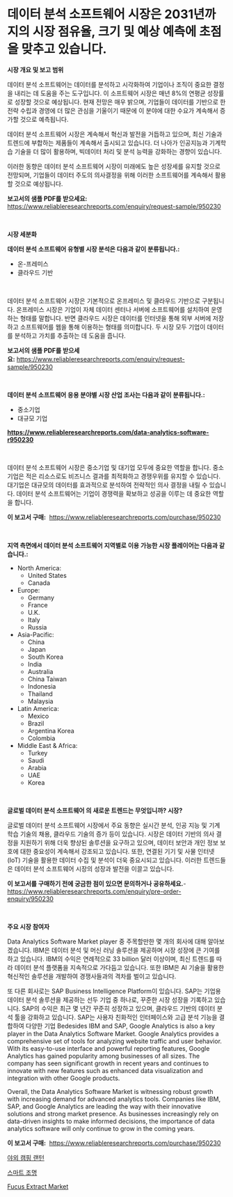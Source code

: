 <p><h1>데이터 분석 소프트웨어 시장은 2031년까지의 시장 점유율, 크기 및 예상 예측에 초점을 맞추고 있습니다.</h1></p><p><strong>시장 개요 및 보고 범위</strong></p>
<p><p>데이터 분석 소프트웨어는 데이터를 분석하고 시각화하여 기업이나 조직이 중요한 결정을 내리는 데 도움을 주는 도구입니다. 이 소프트웨어 시장은 매년 8%의 연평균 성장률로 성장할 것으로 예상됩니다. 현재 전망은 매우 밝으며, 기업들이 데이터를 기반으로 한 전략 수립과 경영에 더 많은 관심을 기울이기 때문에 이 분야에 대한 수요가 계속해서 증가할 것으로 예측됩니다.</p><p>데이터 분석 소프트웨어 시장은 계속해서 혁신과 발전을 거듭하고 있으며, 최신 기술과 트렌드에 부합하는 제품들이 계속해서 출시되고 있습니다. 더 나아가 인공지능과 기계학습 기술을 더 많이 활용하며, 빅데이터 처리 및 분석 능력을 강화하는 경향이 있습니다.</p><p>이러한 동향은 데이터 분석 소프트웨어 시장이 미래에도 높은 성장세를 유지할 것으로 전망되며, 기업들이 데이터 주도의 의사결정을 위해 이러한 소프트웨어를 계속해서 활용할 것으로 예상됩니다.</p></p>
<p><strong>보고서의 샘플 PDF를 받으세요:</strong> <a href="https://www.reliableresearchreports.com/enquiry/request-sample/950230">https://www.reliableresearchreports.com/enquiry/request-sample/950230</a></p>
<p>&nbsp;</p>
<p><strong>시장 세분화</strong></p>
<p><strong>데이터 분석 소프트웨어 유형별 시장 분석은 다음과 같이 분류됩니다.:</strong></p>
<p><ul><li>온-프레미스</li><li>클라우드 기반</li></ul></p>
<p>&nbsp;</p>
<p><p>데이터 분석 소프트웨어 시장은 기본적으로 온프레미스 및 클라우드 기반으로 구분됩니다. 온프레미스 시장은 기업이 자체 데이터 센터나 서버에 소프트웨어를 설치하여 운영하는 형태를 말합니다. 반면 클라우드 시장은 데이터를 인터넷을 통해 외부 서버에 저장하고 소프트웨어를 웹을 통해 이용하는 형태를 의미합니다. 두 시장 모두 기업이 데이터를 분석하고 가치를 추출하는 데 도움을 줍니다.</p></p>
<p><strong>보고서의 샘플 PDF를 받으세요:</strong>&nbsp;<a href="https://www.reliableresearchreports.com/enquiry/request-sample/950230">https://www.reliableresearchreports.com/enquiry/request-sample/950230</a></p>
<p>&nbsp;</p>
<p><strong> 데이터 분석 소프트웨어 응용 분야별 시장 산업 조사는 다음과 같이 분류됩니다.:</strong></p>
<p><ul><li>중소기업</li><li>대규모 기업</li></ul></p>
<p><strong><a href="https://www.reliableresearchreports.com/data-analytics-software-r950230">https://www.reliableresearchreports.com/data-analytics-software-r950230</a></strong></p>
<p>&nbsp;</p>
<p><p>데이터 분석 소프트웨어 시장은 중소기업 및 대기업 모두에 중요한 역할을 합니다. 중소기업은 적은 리소스로도 비즈니스 결과를 최적화하고 경쟁우위를 유지할 수 있습니다. 대기업은 대규모의 데이터를 효과적으로 분석하여 전략적인 의사 결정을 내릴 수 있습니다. 데이터 분석 소프트웨어는 기업이 경쟁력을 확보하고 성공을 이루는 데 중요한 역할을 합니다.</p></p>
<p><strong>이 보고서 구매:</strong>&nbsp; <a href="https://www.reliableresearchreports.com/purchase/950230">https://www.reliableresearchreports.com/purchase/950230</a></p>
<p>&nbsp;</p>
<p><strong>지역 측면에서 데이터 분석 소프트웨어 지역별로 이용 가능한 시장 플레이어는 다음과 같습니다.:</strong></p>
<p><ul>
    <li>
        North America:
        <ul>
            <li>United States</li>
            <li>Canada</li>
        </ul>
    </li>
    <li>
        Europe:
        <ul>
            <li>Germany</li>
            <li>France</li>
            <li>U.K.</li>
            <li>Italy</li>
            <li>Russia</li>
        </ul>
    </li>
    <li>
        Asia-Pacific:
        <ul>
            <li>China</li>
            <li>Japan</li>
            <li>South Korea</li>
            <li>India</li>
            <li>Australia</li>
            <li>China Taiwan</li>
            <li>Indonesia</li>
            <li>Thailand</li>
            <li>Malaysia</li>
        </ul>
    </li>
    <li>
        Latin America:
        <ul>
            <li>Mexico</li>
            <li>Brazil</li>
            <li>Argentina Korea</li>
            <li>Colombia</li>
        </ul>
    </li>
    <li>
        Middle East & Africa:
        <ul>
            <li>Turkey</li>
            <li>Saudi</li>
            <li>Arabia</li>
            <li>UAE</li>
            <li>Korea</li>
        </ul>
    </li>
    </ul></p>
<p>&nbsp;</p>
<p><strong>글로벌 데이터 분석 소프트웨어 의 새로운 트렌드는 무엇입니까? 시장?</strong></p>
<p><p>글로벌 데이터 분석 소프트웨어 시장에서 주요 동향은 실시간 분석, 인공 지능 및 기계 학습 기술의 채용, 클라우드 기술의 증가 등이 있습니다. 시장은 데이터 기반의 의사 결정을 지원하기 위해 더욱 향상된 솔루션을 요구하고 있으며, 데이터 보안과 개인 정보 보호에 대한 중요성이 계속해서 강조되고 있습니다. 또한, 연결된 기기 및 사물 인터넷(IoT) 기술을 활용한 데이터 수집 및 분석이 더욱 중요시되고 있습니다. 이러한 트렌드들은 데이터 분석 소프트웨어 시장의 성장과 발전을 이끌고 있습니다.</p></p>
<p><strong>이 보고서를 구매하기 전에 궁금한 점이 있으면 문의하거나 공유하세요.</strong>- <a href="https://www.reliableresearchreports.com/enquiry/pre-order-enquiry/950230">https://www.reliableresearchreports.com/enquiry/pre-order-enquiry/950230</a></p>
<p>&nbsp;</p>
<p><strong>주요 시장 참여자</strong></p>
<p><p>Data Analytics Software Market player 중 주목할만한 몇 개의 회사에 대해 알아보겠습니다. IBM은 데이터 분석 및 머신 러닝 솔루션을 제공하며 시장 성장에 큰 기여를 하고 있습니다. IBM의 수익은 연례적으로 33 billion 달러 이상이며, 최신 트렌드를 따라 데이터 분석 플랫폼을 지속적으로 가다듬고 있습니다. 또한 IBM은 AI 기술을 활용한 혁신적인 솔루션을 개발하여 경쟁사들과의 격차를 벌이고 있습니다.</p><p>또 다른 회사로는 SAP Business Intelligence Platform이 있습니다. SAP는 기업용 데이터 분석 솔루션을 제공하는 선두 기업 중 하나로, 꾸준한 시장 성장을 기록하고 있습니다. SAP의 수익은 최근 몇 년간 꾸준히 성장하고 있으며, 클라우드 기반의 데이터 분석 툴을 강화하고 있습니다. SAP는 사용자 친화적인 인터페이스와 고급 분석 기능을 결합하여 다양한 기업 Bedesides IBM and SAP, Google Analytics is also a key player in the Data Analytics Software Market. Google Analytics provides a comprehensive set of tools for analyzing website traffic and user behavior. With its easy-to-use interface and powerful reporting features, Google Analytics has gained popularity among businesses of all sizes. The company has seen significant growth in recent years and continues to innovate with new features such as enhanced data visualization and integration with other Google products.</p><p>Overall, the Data Analytics Software Market is witnessing robust growth with increasing demand for advanced analytics tools. Companies like IBM, SAP, and Google Analytics are leading the way with their innovative solutions and strong market presence. As businesses increasingly rely on data-driven insights to make informed decisions, the importance of data analytics software will only continue to grow in the coming years.</p></p>
<p><strong>이 보고서 구매:</strong>&nbsp;&nbsp;<a href="https://www.reliableresearchreports.com/purchase/950230">https://www.reliableresearchreports.com/purchase/950230</a></p>
<p><p><a href="https://github.com/CliftonFisher9067/Market-Research-Report-List-1/blob/main/567787619435.md">야외 캠핑 랜턴</a></p><p><a href="https://github.com/fernandotryO5lson96765/Market-Research-Report-List-1/blob/main/174204119436.md">스마트 조명</a></p><p><a href="https://butternut-bug-553.notion.site/Fucus-Extract-Market-Size-Market-Share-and-Global-Market-Analysis-Report-2024-2031-d0d973c30b0842d294e4f9016be889dd">Fucus Extract Market</a></p></p>